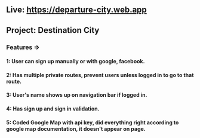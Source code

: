 ## Live: https://departure-city.web.app

## Project: Destination City

### Features =>

#### 1: User can sign up manually or with google, facebook.

#### 2: Has multiple private routes, prevent users unless logged in to go to that route.

#### 3: User's name shows up on navigation bar if logged in.

#### 4: Has sign up and sign in validation.

#### 5: Coded Google Map with api key, did everything right according to google map documentation, it doesn't appear on page.
